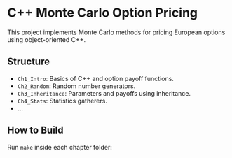 # C++ Monte Carlo Option Pricing

This project implements Monte Carlo methods for pricing European options using object-oriented C++.

## Structure

- `Ch1_Intro`: Basics of C++ and option payoff functions.
- `Ch2_Random`: Random number generators.
- `Ch3_Inheritance`: Parameters and payoffs using inheritance.
- `Ch4_Stats`: Statistics gatherers.
- ...

## How to Build

Run `make` inside each chapter folder:


